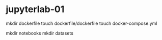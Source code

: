 # jupyterlab-01

mkdir dockerfile
touch dockerfile/dockerfile
touch docker-compose.yml

mkdir notebooks
mkdir datasets
